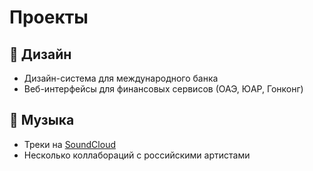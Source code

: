 # Проекты

## 🎨 Дизайн
- Дизайн-система для международного банка  
- Веб-интерфейсы для финансовых сервисов (ОАЭ, ЮАР, Гонконг)  

## 🎵 Музыка
- Треки на [SoundCloud](https://soundcloud.com)  
- Несколько коллабораций с российскими артистами  